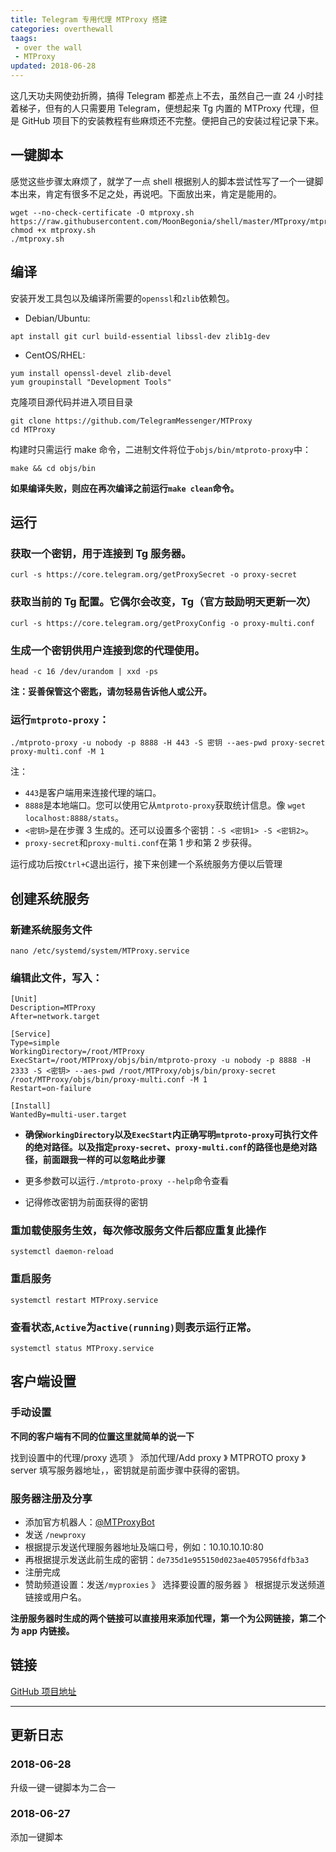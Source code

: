 ```yaml
--- 
title: Telegram 专用代理 MTProxy 搭建
categories: overthewall
taags:
 - over the wall
 - MTProxy
updated: 2018-06-28
---
```


这几天功夫网使劲折腾，搞得 Telegram 都差点上不去，虽然自己一直 24 小时挂着梯子，但有的人只需要用 Telegram，便想起来 Tg 内置的 MTProxy 代理，但是 GitHub 项目下的安装教程有些麻烦还不完整。便把自己的安装过程记录下来。

<!-- more -->

## 一键脚本

感觉这些步骤太麻烦了，就学了一点 shell 根据别人的脚本尝试性写了一个一键脚本出来，肯定有很多不足之处，再说吧。下面放出来，肯定是能用的。

```
wget --no-check-certificate -O mtproxy.sh https://raw.githubusercontent.com/MoonBegonia/shell/master/MTproxy/mtproxy.sh
chmod +x mtproxy.sh
./mtproxy.sh
```

## 编译

安装开发工具包以及编译所需要的`openssl`和`zlib`依赖包。

- Debian/Ubuntu:

```
apt install git curl build-essential libssl-dev zlib1g-dev
```

- CentOS/RHEL:

```
yum install openssl-devel zlib-devel
yum groupinstall "Development Tools"
```

克隆项目源代码并进入项目目录

```
git clone https://github.com/TelegramMessenger/MTProxy
cd MTProxy
```

构建时只需运行 make 命令，二进制文件将位于`objs/bin/mtproto-proxy`中：

```
make && cd objs/bin
```

**如果编译失败，则应在再次编译之前运行`make clean`命令。**

## 运行

### 获取一个密钥，用于连接到 Tg 服务器。

```
curl -s https://core.telegram.org/getProxySecret -o proxy-secret
```

### 获取当前的 Tg 配置。它偶尔会改变，Tg（官方鼓励明天更新一次）

```
curl -s https://core.telegram.org/getProxyConfig -o proxy-multi.conf
```

### 生成一个密钥供用户连接到您的代理使用。

```
head -c 16 /dev/urandom | xxd -ps
```

**注：妥善保管这个密匙，请勿轻易告诉他人或公开。**

### 运行`mtproto-proxy`：

```
./mtproto-proxy -u nobody -p 8888 -H 443 -S 密钥 --aes-pwd proxy-secret proxy-multi.conf -M 1
```

注：

- `443`是客户端用来连接代理的端口。
- `8888`是本地端口。您可以使用它从`mtproto-proxy`获取统计信息。像 `wget localhost:8888/stats`。
- `<密钥>`是在步骤 3 生成的。还可以设置多个密钥：`-S <密钥1> -S <密钥2>`。
- `proxy-secret`和`proxy-multi.conf`在第 1 步和第 2 步获得。

运行成功后按`Ctrl+C`退出运行，接下来创建一个系统服务方便以后管理

## 创建系统服务

### 新建系统服务文件

```
nano /etc/systemd/system/MTProxy.service
```

### 编辑此文件，写入：

```
[Unit]
Description=MTProxy
After=network.target

[Service]
Type=simple
WorkingDirectory=/root/MTProxy
ExecStart=/root/MTProxy/objs/bin/mtproto-proxy -u nobody -p 8888 -H 2333 -S <密钥> --aes-pwd /root/MTProxy/objs/bin/proxy-secret /root/MTProxy/objs/bin/proxy-multi.conf -M 1
Restart=on-failure

[Install]
WantedBy=multi-user.target
```

- **确保`WorkingDirectory`以及`ExecStart`内正确写明`mtproto-proxy`可执行文件的绝对路径。以及指定`proxy-secret`、`proxy-multi.conf`的路径也是绝对路径，前面跟我一样的可以忽略此步骤**

- 更多参数可以运行`./mtproto-proxy --help`命令查看

- 记得修改密钥为前面获得的密钥

### 重加载使服务生效，每次修改服务文件后都应重复此操作

```
systemctl daemon-reload
```

### 重启服务

```
systemctl restart MTProxy.service
```

### 查看状态,`Active`为`active(running)`则表示运行正常。

```
systemctl status MTProxy.service
```

## 客户端设置

### 手动设置

**不同的客户端有不同的位置这里就简单的说一下**

找到设置中的代理/proxy 选项 》 添加代理/Add proxy 》 MTPROTO proxy 》 server 填写服务器地址，，密钥就是前面步骤中获得的密钥。

### 服务器注册及分享

- 添加官方机器人：[@MTProxyBot](https://t.me/mtproxybot)
- 发送 `/newproxy`
- 根据提示发送代理服务器地址及端口号，例如：10.10.10.10:80
- 再根据提示发送此前生成的密钥：`de735d1e955150d023ae4057956fdfb3a3`
- 注册完成
- 赞助频道设置：发送`/myproxies` 》 选择要设置的服务器 》 根据提示发送频道链接或用户名。

**注册服务器时生成的两个链接可以直接用来添加代理，第一个为公网链接，第二个为 app 内链接。**

## 链接

[GitHub 项目地址](https://github.com/TelegramMessenger/MTProxy)

<hr>

## 更新日志

### 2018-06-28

升级一键一键脚本为二合一

### 2018-06-27

添加一键脚本
